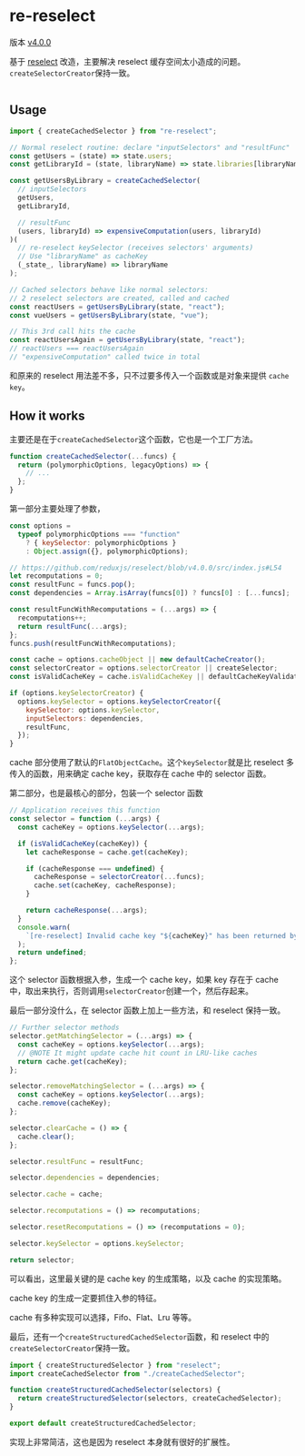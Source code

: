 # re-reselect

版本 [v4.0.0](https://github.com/toomuchdesign/re-reselect/tree/v4.0.0)

基于 [reselect](./reselect.md) 改造，主要解决 reselect 缓存空间太小造成的问题。
`createSelectorCreator`保持一致。

```js

```

## Usage

```js
import { createCachedSelector } from "re-reselect";

// Normal reselect routine: declare "inputSelectors" and "resultFunc"
const getUsers = (state) => state.users;
const getLibraryId = (state, libraryName) => state.libraries[libraryName].id;

const getUsersByLibrary = createCachedSelector(
  // inputSelectors
  getUsers,
  getLibraryId,

  // resultFunc
  (users, libraryId) => expensiveComputation(users, libraryId)
)(
  // re-reselect keySelector (receives selectors' arguments)
  // Use "libraryName" as cacheKey
  (_state_, libraryName) => libraryName
);

// Cached selectors behave like normal selectors:
// 2 reselect selectors are created, called and cached
const reactUsers = getUsersByLibrary(state, "react");
const vueUsers = getUsersByLibrary(state, "vue");

// This 3rd call hits the cache
const reactUsersAgain = getUsersByLibrary(state, "react");
// reactUsers === reactUsersAgain
// "expensiveComputation" called twice in total
```

和原来的 reselect 用法差不多，只不过要多传入一个函数或是对象来提供 `cache key`。

## How it works

主要还是在于`createCachedSelector`这个函数，它也是一个工厂方法。

```js
function createCachedSelector(...funcs) {
  return (polymorphicOptions, legacyOptions) => {
    // ...
  };
}
```

第一部分主要处理了参数，

```js
const options =
  typeof polymorphicOptions === "function"
    ? { keySelector: polymorphicOptions }
    : Object.assign({}, polymorphicOptions);

// https://github.com/reduxjs/reselect/blob/v4.0.0/src/index.js#L54
let recomputations = 0;
const resultFunc = funcs.pop();
const dependencies = Array.isArray(funcs[0]) ? funcs[0] : [...funcs];

const resultFuncWithRecomputations = (...args) => {
  recomputations++;
  return resultFunc(...args);
};
funcs.push(resultFuncWithRecomputations);

const cache = options.cacheObject || new defaultCacheCreator();
const selectorCreator = options.selectorCreator || createSelector;
const isValidCacheKey = cache.isValidCacheKey || defaultCacheKeyValidator;

if (options.keySelectorCreator) {
  options.keySelector = options.keySelectorCreator({
    keySelector: options.keySelector,
    inputSelectors: dependencies,
    resultFunc,
  });
}
```

cache 部分使用了默认的`FlatObjectCache`。这个`keySelector`就是比 reselect 多传入的函数，用来确定 cache key，获取存在 cache 中的 selector 函数。

第二部分，也是最核心的部分，包装一个 selector 函数

```js
// Application receives this function
const selector = function (...args) {
  const cacheKey = options.keySelector(...args);

  if (isValidCacheKey(cacheKey)) {
    let cacheResponse = cache.get(cacheKey);

    if (cacheResponse === undefined) {
      cacheResponse = selectorCreator(...funcs);
      cache.set(cacheKey, cacheResponse);
    }

    return cacheResponse(...args);
  }
  console.warn(
    `[re-reselect] Invalid cache key "${cacheKey}" has been returned by keySelector function.`
  );
  return undefined;
};
```

这个 selector 函数根据入参，生成一个 cache key，如果 key 存在于 cache 中，取出来执行，否则调用`selectorCreator`创建一个，然后存起来。

最后一部分没什么，在 selector 函数上加上一些方法，和 reselect 保持一致。

```js
// Further selector methods
selector.getMatchingSelector = (...args) => {
  const cacheKey = options.keySelector(...args);
  // @NOTE It might update cache hit count in LRU-like caches
  return cache.get(cacheKey);
};

selector.removeMatchingSelector = (...args) => {
  const cacheKey = options.keySelector(...args);
  cache.remove(cacheKey);
};

selector.clearCache = () => {
  cache.clear();
};

selector.resultFunc = resultFunc;

selector.dependencies = dependencies;

selector.cache = cache;

selector.recomputations = () => recomputations;

selector.resetRecomputations = () => (recomputations = 0);

selector.keySelector = options.keySelector;

return selector;
```

可以看出，这里最关键的是 cache key 的生成策略，以及 cache 的实现策略。

cache key 的生成一定要抓住入参的特征。

cache 有多种实现可以选择，Fifo、Flat、Lru 等等。

最后，还有一个`createStructuredCachedSelector`函数，和 reselect 中的`createSelectorCreator`保持一致。

```js
import { createStructuredSelector } from "reselect";
import createCachedSelector from "./createCachedSelector";

function createStructuredCachedSelector(selectors) {
  return createStructuredSelector(selectors, createCachedSelector);
}

export default createStructuredCachedSelector;
```

实现上非常简洁，这也是因为 reselect 本身就有很好的扩展性。
